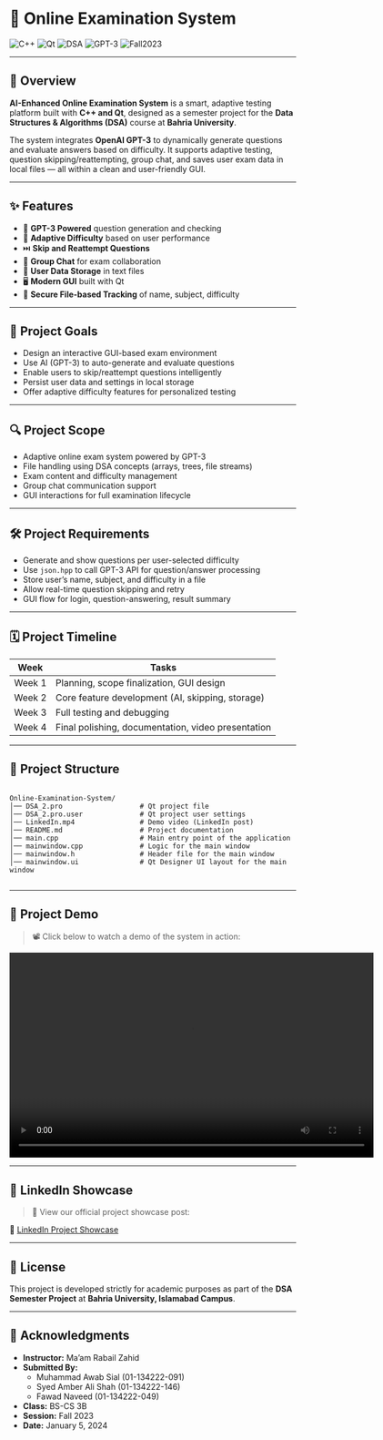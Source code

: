 


# 🧠  Online Examination System

![C++](https://img.shields.io/badge/Language-C++-blue?logo=c%2B%2B)
![Qt](https://img.shields.io/badge/Framework-Qt-brightgreen?logo=qt)
![DSA](https://img.shields.io/badge/Course-DSA-orange)
![GPT-3](https://img.shields.io/badge/AI-GPT--3-green?logo=openai)
![Fall2023](https://img.shields.io/badge/Session-Fall%202023-informational)

---

## 📌 Overview

**AI-Enhanced Online Examination System** is a smart, adaptive testing platform built with **C++ and Qt**, designed as a semester project for the **Data Structures & Algorithms (DSA)** course at **Bahria University**.

The system integrates **OpenAI GPT-3** to dynamically generate questions and evaluate answers based on difficulty. It supports adaptive testing, question skipping/reattempting, group chat, and saves user exam data in local files — all within a clean and user-friendly GUI.

---

## ✨ Features

- 🧠 **GPT-3 Powered** question generation and checking
- 🔄 **Adaptive Difficulty** based on user performance
- ⏭️ **Skip and Reattempt Questions**
- 💬 **Group Chat** for exam collaboration
- 📁 **User Data Storage** in text files
- 🖥️ **Modern GUI** built with Qt
- 🔐 **Secure File-based Tracking** of name, subject, difficulty

---

## 🧱 Project Goals

- Design an interactive GUI-based exam environment  
- Use AI (GPT-3) to auto-generate and evaluate questions  
- Enable users to skip/reattempt questions intelligently  
- Persist user data and settings in local storage  
- Offer adaptive difficulty features for personalized testing  

---

## 🔍 Project Scope

- Adaptive online exam system powered by GPT-3  
- File handling using DSA concepts (arrays, trees, file streams)  
- Exam content and difficulty management  
- Group chat communication support  
- GUI interactions for full examination lifecycle  

---

## 🛠️ Project Requirements

- Generate and show questions per user-selected difficulty  
- Use `json.hpp` to call GPT-3 API for question/answer processing  
- Store user’s name, subject, and difficulty in a file  
- Allow real-time question skipping and retry  
- GUI flow for login, question-answering, result summary  

---

## 🗓️ Project Timeline

| Week      | Tasks                                              |
|-----------|----------------------------------------------------|
| Week 1    | Planning, scope finalization, GUI design           |
| Week 2    | Core feature development (AI, skipping, storage)   |
| Week 3    | Full testing and debugging                         |
| Week 4    | Final polishing, documentation, video presentation |

---

## 📁 Project Structure

```

Online-Examination-System/
│── DSA_2.pro                   # Qt project file
│── DSA_2.pro.user              # Qt project user settings
│── LinkedIn.mp4                # Demo video (LinkedIn post)
│── README.md                   # Project documentation
│── main.cpp                    # Main entry point of the application
│── mainwindow.cpp              # Logic for the main window
│── mainwindow.h                # Header file for the main window
│── mainwindow.ui               # Qt Designer UI layout for the main window


```

---

## 🎥 Project Demo

> 📽️ Click below to watch a demo of the system in action:

<video width="640" height="360" controls>
  <source src="LinkedIn.mp4" type="video/mp4">
  Your browser does not support the video tag.
</video>

---

## 📢 LinkedIn Showcase

> 🚀 View our official project showcase post:

🔗 [LinkedIn Project Showcase]([https://www.linkedin.com/in/your-link-here](https://www.linkedin.com/posts/muhammad-awab-sial_dsaproject-gpt3-edtech-activity-7169750927891939328-2U-9?utm_source=share&utm_medium=member_desktop&rcm=ACoAAECCe6sBCOVu49HJ04L2AxGqp_k5JhvVvGU))  

---

## 📜 License

This project is developed strictly for academic purposes as part of the **DSA Semester Project** at **Bahria University, Islamabad Campus**.

---

## 🙌 Acknowledgments

- **Instructor:** Ma’am Rabail Zahid  
- **Submitted By:**
  - Muhammad Awab Sial (01-134222-091)  
  - Syed Amber Ali Shah (01-134222-146)  
  - Fawad Naveed (01-134222-049)  
- **Class:** BS-CS 3B  
- **Session:** Fall 2023  
- **Date:** January 5, 2024
